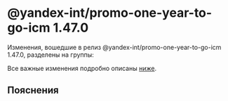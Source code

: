 # @yandex-int/promo-one-year-to-go-icm 1.47.0

<!-- ЧЕЛОВЕЧЕСКОЕ ВСТУПЛЕНИЕ -->

Изменения, вошедшие в релиз @yandex-int/promo-one-year-to-go-icm 1.47.0, разделены на группы:

Все важные изменения подробно описаны [ниже](#Пояснения).

## Пояснения

